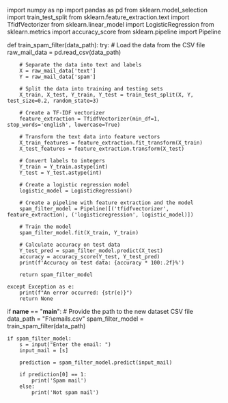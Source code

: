 import numpy as np
import pandas as pd
from sklearn.model_selection import train_test_split
from sklearn.feature_extraction.text import TfidfVectorizer
from sklearn.linear_model import LogisticRegression
from sklearn.metrics import accuracy_score
from sklearn.pipeline import Pipeline

def train_spam_filter(data_path):
    try:
        # Load the data from the CSV file
        raw_mail_data = pd.read_csv(data_path)

        # Separate the data into text and labels
        X = raw_mail_data['text']
        Y = raw_mail_data['spam']

        # Split the data into training and testing sets
        X_train, X_test, Y_train, Y_test = train_test_split(X, Y, test_size=0.2, random_state=3)

        # Create a TF-IDF vectorizer
        feature_extraction = TfidfVectorizer(min_df=1, stop_words='english', lowercase=True)

        # Transform the text data into feature vectors
        X_train_features = feature_extraction.fit_transform(X_train)
        X_test_features = feature_extraction.transform(X_test)

        # Convert labels to integers
        Y_train = Y_train.astype(int)
        Y_test = Y_test.astype(int)

        # Create a logistic regression model
        logistic_model = LogisticRegression()

        # Create a pipeline with feature extraction and the model
        spam_filter_model = Pipeline([('tfidfvectorizer', feature_extraction), ('logisticregression', logistic_model)])

        # Train the model
        spam_filter_model.fit(X_train, Y_train)

        # Calculate accuracy on test data
        Y_test_pred = spam_filter_model.predict(X_test)
        accuracy = accuracy_score(Y_test, Y_test_pred)
        print(f'Accuracy on test data: {accuracy * 100:.2f}%')

        return spam_filter_model

    except Exception as e:
        print(f"An error occurred: {str(e)}")
        return None

if __name__ == "__main__":
    # Provide the path to the new dataset CSV file
    data_path = "F:\\emails.csv"
    spam_filter_model = train_spam_filter(data_path)

    if spam_filter_model:
        s = input("Enter the email: ")
        input_mail = [s]

        prediction = spam_filter_model.predict(input_mail)

        if prediction[0] == 1:
            print('Spam mail')
        else:
            print('Not spam mail')
